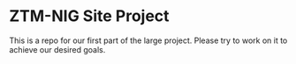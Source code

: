 # ZTM-NIG Site Project
This is a repo for our first part of the large project. Please try to work on it to achieve our desired goals. 
